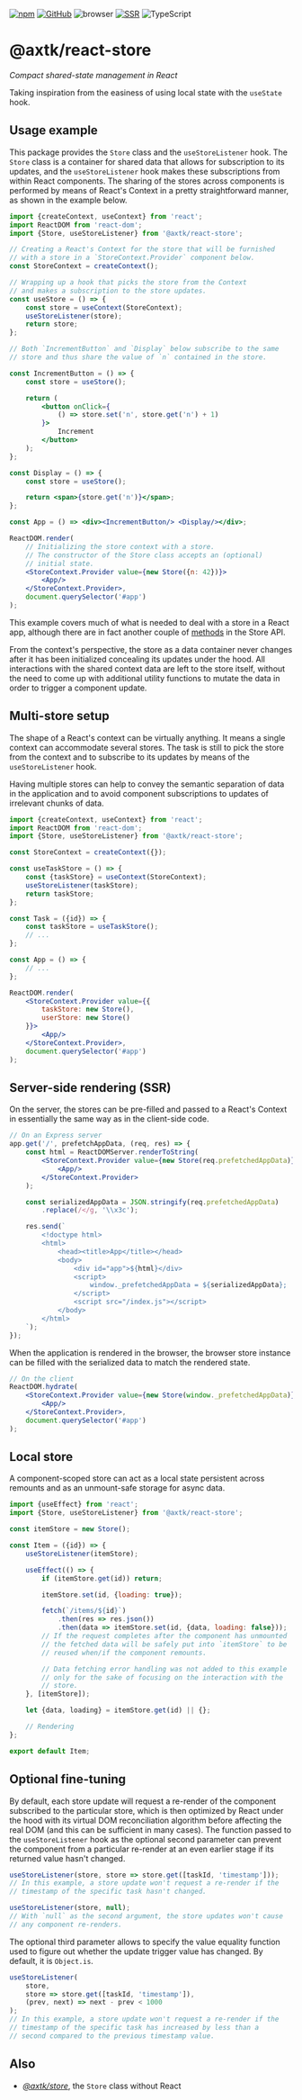 [![npm](https://img.shields.io/npm/v/@axtk/react-store?labelColor=royalblue&color=royalblue&style=flat-square)](https://www.npmjs.com/package/@axtk/react-store) [![GitHub](https://img.shields.io/badge/-GitHub-royalblue?labelColor=royalblue&color=royalblue&style=flat-square&logo=github)](https://github.com/axtk/react-store) ![browser](https://img.shields.io/badge/browser-✓-345?labelColor=345&color=345&style=flat-square) [![SSR](https://img.shields.io/badge/SSR-✓-345?labelColor=345&color=345&style=flat-square)](#server-side-rendering-ssr) ![TypeScript](https://img.shields.io/badge/TypeScript-✓-345?labelColor=345&color=345&style=flat-square)

# @axtk/react-store

*Compact shared-state management in React*

Taking inspiration from the easiness of using local state with the `useState` hook.

## Usage example

This package provides the `Store` class and the `useStoreListener` hook. The `Store` class is a container for shared data that allows for subscription to its updates, and the `useStoreListener` hook makes these subscriptions from within React components. The sharing of the stores across components is performed by means of React's Context in a pretty straightforward manner, as shown in the example below.

```jsx
import {createContext, useContext} from 'react';
import ReactDOM from 'react-dom';
import {Store, useStoreListener} from '@axtk/react-store';

// Creating a React's Context for the store that will be furnished
// with a store in a `StoreContext.Provider` component below.
const StoreContext = createContext();

// Wrapping up a hook that picks the store from the Context
// and makes a subscription to the store updates.
const useStore = () => {
    const store = useContext(StoreContext);
    useStoreListener(store);
    return store;
};

// Both `IncrementButton` and `Display` below subscribe to the same
// store and thus share the value of `n` contained in the store.

const IncrementButton = () => {
    const store = useStore();

    return (
        <button onClick={
            () => store.set('n', store.get('n') + 1)
        }>
            Increment
        </button>
    );
};

const Display = () => {
    const store = useStore();

    return <span>{store.get('n')}</span>;
};

const App = () => <div><IncrementButton/> <Display/></div>;

ReactDOM.render(
    // Initializing the store context with a store.
    // The constructor of the Store class accepts an (optional)
    // initial state.
    <StoreContext.Provider value={new Store({n: 42})}>
        <App/>
    </StoreContext.Provider>,
    document.querySelector('#app')
);
```

This example covers much of what is needed to deal with a store in a React app, although there are in fact another couple of [methods](https://github.com/axtk/store/blob/master/README.md#store-api) in the Store API.

From the context's perspective, the store as a data container never changes after it has been initialized concealing its updates under the hood. All interactions with the shared context data are left to the store itself, without the need to come up with additional utility functions to mutate the data in order to trigger a component update.

## Multi-store setup

The shape of a React's context can be virtually anything. It means a single context can accommodate several stores. The task is still to pick the store from the context and to subscribe to its updates by means of the `useStoreListener` hook.

Having multiple stores can help to convey the semantic separation of data in the application and to avoid component subscriptions to updates of irrelevant chunks of data.

```jsx
import {createContext, useContext} from 'react';
import ReactDOM from 'react-dom';
import {Store, useStoreListener} from '@axtk/react-store';

const StoreContext = createContext({});

const useTaskStore = () => {
    const {taskStore} = useContext(StoreContext);
    useStoreListener(taskStore);
    return taskStore;
};

const Task = ({id}) => {
    const taskStore = useTaskStore();
    // ...
};

const App = () => {
    // ...
};

ReactDOM.render(
    <StoreContext.Provider value={{
        taskStore: new Store(),
        userStore: new Store()
    }}>
        <App/>
    </StoreContext.Provider>,
    document.querySelector('#app')
);
```

## Server-side rendering (SSR)

On the server, the stores can be pre-filled and passed to a React's Context in essentially the same way as in the client-side code.

```jsx
// On an Express server
app.get('/', prefetchAppData, (req, res) => {
    const html = ReactDOMServer.renderToString(
        <StoreContext.Provider value={new Store(req.prefetchedAppData)}>
            <App/>
        </StoreContext.Provider>
    );

    const serializedAppData = JSON.stringify(req.prefetchedAppData)
        .replace(/</g, '\\x3c');

    res.send(`
        <!doctype html>
        <html>
            <head><title>App</title></head>
            <body>
                <div id="app">${html}</div>
                <script>
                    window._prefetchedAppData = ${serializedAppData};
                </script>
                <script src="/index.js"></script>
            </body>
        </html>
    `);
});
```

When the application is rendered in the browser, the browser store instance can be filled with the serialized data to match the rendered state.

```jsx
// On the client
ReactDOM.hydrate(
    <StoreContext.Provider value={new Store(window._prefetchedAppData)}>
        <App/>
    </StoreContext.Provider>,
    document.querySelector('#app')
);
```

## Local store

A component-scoped store can act as a local state persistent across remounts and as an unmount-safe storage for async data.

```jsx
import {useEffect} from 'react';
import {Store, useStoreListener} from '@axtk/react-store';

const itemStore = new Store();

const Item = ({id}) => {
    useStoreListener(itemStore);

    useEffect(() => {
        if (itemStore.get(id)) return;

        itemStore.set(id, {loading: true});

        fetch(`/items/${id}`)
            .then(res => res.json())
            .then(data => itemStore.set(id, {data, loading: false}));
        // If the request completes after the component has unmounted
        // the fetched data will be safely put into `itemStore` to be
        // reused when/if the component remounts.

        // Data fetching error handling was not added to this example
        // only for the sake of focusing on the interaction with the
        // store.
    }, [itemStore]);

    let {data, loading} = itemStore.get(id) || {};

    // Rendering
};

export default Item;
```

## Optional fine-tuning

By default, each store update will request a re-render of the component subscribed to the particular store, which is then optimized by React under the hood with its virtual DOM reconciliation algorithm before affecting the real DOM (and this can be sufficient in many cases). The function passed to the `useStoreListener` hook as the optional second parameter can prevent the component from a particular re-render at an even earlier stage if its returned value hasn't changed.

```js
useStoreListener(store, store => store.get([taskId, 'timestamp']));
// In this example, a store update won't request a re-render if the
// timestamp of the specific task hasn't changed.
```

```js
useStoreListener(store, null);
// With `null` as the second argument, the store updates won't cause
// any component re-renders.
```

The optional third parameter allows to specify the value equality function used to figure out whether the update trigger value has changed. By default, it is `Object.is`.

```js
useStoreListener(
    store,
    store => store.get([taskId, 'timestamp']),
    (prev, next) => next - prev < 1000
);
// In this example, a store update won't request a re-render if the
// timestamp of the specific task has increased by less than a
// second compared to the previous timestamp value.
```

## Also

- *[@axtk/store](https://github.com/axtk/store)*, the `Store` class without React
